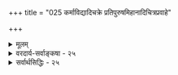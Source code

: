 +++
title = "025 कर्माविद्यादिचक्रे प्रतिपुरुषमिहानादिचित्रप्रवाहे"

+++
<details><summary>मूलम्</summary>

कर्माविद्यादिचक्रे प्रतिपुरुषमिहानादिचित्रप्रवाहे तत्तत्काले विपक्तिर्भवति हि विविधा सर्वसिद्धान्तसिद्धा ।  
तल्लब्धस्वावकाशप्रथमगुरुकृपागृह्यमाणः कदाचित् मुक्तैश्वर्यान्तसम्पन्निधिरपि भविता कश्चिदित्थं विपश्चित् ॥ २५ ॥
</details>

<details><summary>वरदार्य-सर्वाङ्कषा - २५</summary>

एवमत्यन्तावश्यकरूपविशिष्टजीवस्वरूपविचारं परिसमाप्य, अनन्तानन्तकर्मचत्रपतितस्यास्य मुमुक्षासंभावना वा कथम्? साधनाद्यनुष्ठानं वा निरन्तरायं कथं संभवति ? कथं मुक्तेस्संभवः ? इत्याद्याशङ्कानां समाधानमाह - कर्माविद्यादीत्यादिना । आदिपदेन वासनाया ग्रहणम् । सर्वस्यापि मूलम् अविद्या । ततः कर्म । ततो वासना । एवं त्रयाणाम् परस्परकार्यकारणभावापन्नानां सदानुवर्तमानानां चक्रवद्भणात् चक्रेति चक्रत्वेन रूपणम् । अत्र रागद्वेषयोर्योजनयापि चक्ररूपणं शक्यम् । 'तं विद्याकर्मणी समन्वारभेते पूर्वप्रज्ञा च ' (बृ.6-4-2 ) इति श्रुतिः । अत्र 'तम्' इति पूर्वप्रसक्तः शरीरादुत्क्रान्तः जीवः उच्यते । एवमुत्क्रामन्तं जीवं विद्याकर्मणी **समन्वारभेते** = समनुवर्तेते, एवं पूर्वप्रज्ञा **च** = वासना च समनुवर्तते । तत्तज्जन्मनि क्रियमाणसाधनाफलभूते विद्याकर्मणी । अनन्तानन्तजन्मकृतविद्याकर्मफलभूता वासना । 'हन्त त इदं प्रवक्ष्यामि गुह्यं ब्रह्म सनातनम् । यथा च मरणं प्राप्य आत्मा भवति गौतम । योनिमन्ये प्रपद्यन्ते शरीरत्वाय देहिनः । स्थाणुमन्येऽनुसंयन्ति यथाकर्म यथाश्रुतम् ॥' (कठ. 2-5-6,7) इत्यत्रापि जन्मान्तररचना कर्मज्ञानाधीनेत्युक्तम् । **श्रुतम्** = ज्ञानम् । अत्र ' स्थाणु' पदस्यार्थो कियान् दुरवगम इति न ज्ञातुं प्रभवन्ति भौतिकप्रज्ञाः ॥ 

[[209]] 

तल्लब्धस्वावकाशप्रथमगुरुकृपागृह्यमाणः कदाचित् 

मुक्तैश्वर्यान्तसंपन्निधिरपि भविता कश्चिदित्थं विपश्चित् ॥25॥ 

I 

 

ननु श्रुतौ 'विद्याकर्मणी' इति स्थितेऽत्र 'अविद्या कर्म' इत्युक्तिः कथमिति चेत्, ज्ञानार्थकाद्विदधातोर्निष्पन्नो विद्याशब्दः ज्ञानसामान्यवाची । कर्म च पुण्यपापरूपम् । ज्ञानं यद्यत्पूर्वं संपादितं विपरीतमविपरीतं वा; कर्म च **यद्यत्कृतम्** = सुकृतं दुष्कृतं वा; **पूर्वप्रज्ञा** = वासना च **तम्** = उत्क्रामन्तं जीवम् **अन्वारभेते** = अनुवर्तेते । विद्या इति सामान्यशब्दः विशेषे पर्यवस्यतीत्यभिप्रायेण श्लोके 'अविद्या'शब्दः । ब्रह्मविद्याव्यतिरिक्ता हि विद्या अविद्यैव । अविद्या विद्याशब्देन कथमुच्येत ? न ह्यघटशब्दो घटं ब्रूयादिति चेत्, अनभिज्ञो हि भवान्, भ्रमप्रमादसंशयादयोऽपि ज्ञानप्रभेदा एवेति । गुणशब्दस्य प्रायः सद्गुणे प्रयोगेऽपि दुर्गुणसाधारणः खलु स शब्दः । तद्वद्विद्याशब्दोऽपि । अतोऽत्र विद्यापदेन न ब्रह्मविद्याभिधीयते, ब्रह्मविद्यायाः जन्मान्तरारंभकत्वाभावात् । अतः ब्रह्मविद्याव्यतिरिक्ता विद्यैव विविक्षिता । अत एव श्रुतौ ‘श्रुतम्’ इत्युक्तम्। ' नायमात्मा प्रवचनेन लभ्यो न मेधया न बहुना श्रुतेन ।' (कठ. 1-2-23, मु.3-2-3) इत्यादौ **श्रुतशब्दवाच्यस्योपदेशजन्यज्ञानस्य** = परोक्षरूपस्य ख्यातिलाभपूजाहेतोः निन्दा श्रूयते । तद्दृष्ट्या श्लोके ‘अविद्या’पदमुक्तम् ॥ ‘एतद्ज्ञानमिति प्रोक्तमज्ञानं यदतोऽन्यथा' (गी. 13-11) इत्याद्यपि द्रष्टव्यम् । अथवा ब्रह्मविद्यापि विद्याशब्दार्थान्तर्गता स्यात् । न ह्येकस्मिन् जन्मनि ब्रह्मविद्यायास्सिद्धि संभाव्यते । ‘अनेकजन्मसंसिद्धः’ (गी. 6-45) 'बहूनां जन्मनामन्ते' (गी. 7-19) इत्यादिदर्शनात् । एवं वासनापदमपि सदसद्वासनापरं वा । यत्पूर्वं कृतं तत्सर्वमनुवर्तेतैव । ' तत्र तं बुद्धिसंयोगं लभते पौर्वदैहिकम्। पूर्वाभ्यासेन तेनैव हियते ह्यवशोऽपि सः ॥ ' ( गी. 6-43 ) इति हि गीयते । अतश्च ब्रह्मविद्याया ग्रहणेऽपि न दोषः । न च ' तस्माल्लोकात् पुनरेत्यस्मै लोकाय कर्मणे' ॥ इति (बृ. 6-4-6 ) पुनरावृत्तिश्रवणात् कथं ब्रह्मविद्याया ग्रहणमिति चेत्, सर्वत्रापूर्णदर्शी त्वम् । तस्मिन्नेव वाक्य उपरि ' इति नु कामयमानः' (बृ.6-4-6 ) इति अदग्धकामानां पुनरावृत्तिमुक्त्वा, 'अथाकामयमानः' इति ब्रह्मविदां गतिरप्युच्यते । अतो विद्यापदं सर्वविद्यापरमेव । तर्ह्राचार्यैः कथमविद्यापदमत्रोक्तमिति चेत्, प्रकृते मुमुक्षोत्पत्तेः पूर्वस्थितेरेव कथनात् तत्पदं प्रयुक्तम् । वस्तुतस्त्वपुनरावृत्तिविषये महद्रहस्यं वर्तते, यथा जना मन्यन्ते, न तथेति तु तथ्यम् ॥ 

यथा- 

तत्त्वदानीं वक्तुमर्हं न, यतः पूर्ववासनाः । पीडयन्त्यखिलान् पुंसः समये वक्ष्यते रहः । 

**इह** = =अस्मिन् संसारे एतादृशाविद्याकर्मवासनाख्ये चक्रे **प्रतिपुरुषम्** = तत्तत्पुरुषभेदेन अनादिचित्र- **प्रवाहे** = अनादिकालादेव विचित्रप्रवाहरूपे सति **तत्तत्काले** = तत्तत्कालानुगुणम् **विविधा** = अनेकप्रकारा **त्रिपक्तिः** = परिपाकविशेषः सर्वसिद्धान्तसिद्धा हि **भवति** = सर्वैरपि सैद्धान्तिकैः अङ्गीकृतैव हि । आत्मनः शरीरातिरिक्तत्वसाधनेनैव पुनर्जन्म सिद्धम् । पुनर्जन्मवादिनां कर्मपरिपाकवादोऽप्यवर्जनीयः किल । अस्तु कर्मपरिपाकः बहुविधः । प्रकृते किमायातं तेन ? इत्यत्रोच्यते - तल्लब्धेत्यादि । **तेन** = विचित्रकर्मप्रवाहमध्यागतसुकृतलेशपरिपाकवशेन **लब्धः** = प्राप्तः स्वस्याः अवकाशः, प्रथमगुरुकृपा अत्र स्वशब्दार्थः । प्रथमः 

 

[[210]] 

**गुरुः** =जगतः आदिगुरुः स एव भगवान्, अज्ञाननिरासकत्वात्, तादृश्या कृपया **गृह्यमाणः** =अनुगृह्यमाणः, कृपाविषयीक्रियमाणः ‘यमेवैष वृणुते तेन लभ्यः' (कठ. 1-2-33, मुं.3-2-3) इति श्रुतिः अत्र प्रमाणम् । कदाचित् कश्चित् विपश्चित् विवेकी, **इत्थम्** = लोके प्रत्यक्षतो दृश्यमानेन प्रकारेण मुक्तैश्वर्यान्तसंपन्निधिरपि **भविता** = मुक्तस्य यत् **ऐश्वर्यम्** = ' स स्वराड्भवति' (छां. 7-25-2 ) इतिश्रुतिसिद्धं स्वातन्त्र्यादिकम् तत्पर्यन्ता या संपत् तस्याः निधिरिव **निधिः** = आश्रयः भविता, लुट्, अचिरादेव भवेदित्यर्थः । इदं सर्वं सर्वैरपि लोके दृश्यत एवेत्येतदर्थम् ' इत्थम्' इत्युक्तिः । ‘कदाचित्’ ‘कश्चित्’ ‘विपश्चित्' इत्यादयश्शब्दाः मोक्षाधिकारिणां दौर्लभ्यं सूचयन्ति । अथापि दृश्यते किल लोके कोटिष्वेको वा मुमुक्षुः । अत एवोक्तं भगवता 'मनुष्याणां सहस्रेषु कश्चिद्यतति सिद्धये । यततामपि सिद्धानां कश्चिन्मां वेत्ति तत्त्वतः ॥' (गी. 7- 3 ) इति । व्याख्यातं च भगवता 'कश्चिदेव यतते । तेष्वपि कश्चिदेव सामान्यतः सिद्धो भवति । तेष्वपि कश्चिदेव तत्त्वतः सिद्धो भवति' इति । 'कश्चित् मां तत्त्वतो वेत्ति' इति कथनात्, बहवः न तत्त्वतो विदन्ति इति लाभात्, 'ज्ञानिष्वपि न सर्वे पूर्णज्ञानिनः' इति लाभाच्च भगवद्रामानुजैरेवैवं वाक्यत्रयरूपमिदं व्याख्यातम् । अधिकं तात्पर्यचन्द्रिकायाम् । अतो ज्ञानिनां वचनेष्वपि वैविध्यमनिवार्यम् ॥ 

ननु तर्हि किं ज्ञानिनोऽपि नानाविधाः ? संशयः कः ? दृश्यते च किल प्रत्यक्षमेव सैद्धान्तिकानां महतामपि मतिभेदाः परस्परमत्यन्तविरुद्धाः । पश्यामश्च ब्रह्मसूत्रेष्वपि बादरि - औडुलोमिआश्मरथ्यकाशकृत्स्न-जैमिन्यादीनां महर्षीणां मतभेदान् । तर्हि का गतिः जिज्ञासूनाम् ? समीचीनः प्रश्नः । यदि त्वमार्तस्सत्यम् - शृणु सावधानम्- 

ऋषयस्तु महात्मानस्त्वधिकार्यादिभेदतः । पक्षान्नानाविधानाहुरध्यात्मं गहनं किल ॥ 

अन्धाभिमानं सङ्केतं जाड्यं पूर्वग्रहादिकम् । सन्त्यज्य शरणं गच्छेन्मुमुक्षुः सुहृदं सताम् ॥ 

एवं तर्हि तत्तत्सिद्धान्तस्थापकाचार्या महात्मानोऽपि किमज्ञानिनः ? अथवा विप्रलंभकाः ? शान्तं 

पापम् ! बालिशानामयं प्रश्नः । केनोक्तं तथा? परं तु - 

कस्मिन् प्रकरणे कस्मै केन प्रोक्तं कदा कुतः ? सर्वमेतदनादृत्य शब्दः स्वार्थं कथं वदेत् ? । तत्रापि तर्काद्दूरेऽस्मिन् तथात्यन्तमलौकिके । तपसैवाधिगम्येऽर्थे शब्दों मौनमिवाश्रितः ॥ तर्को न मानं कस्यापि मानानुग्राहको हि सः । स्वतोऽप्रतिष्ठितस्तस्मान्नातिभारं क्षमेत सः ॥ सर्वं भारं क्षमो वोढुं भगवान् वर्तते किल । तस्मिन्निक्षिप भारं स्वं सर्वं ते संविधास्यति ॥ आचार्याणां हि सर्वेषामैकरस्यं तु दृश्यते । भगवद्भक्तिविषये भक्तिस्सर्वं विधास्यति । सर्वमन्यत्परित्यज्य सत्यान्वेषणनिष्ठया । पूर्वग्रहादीन् संत्यज्य साक्षीकृत्य च हृच्छयम् ॥ सत्यैकचित्तस्सततं कुरु तीव्रं दृढं तपः । मनसश्चेन्द्रियाणां च यैकाग्र्यं परमं तपः ॥ 

। सत्येन तपसा लभ्यं सत्यं नान्येन हेतुना । सत्ये निक्षिप्य भारं स्वं सत्यमन्वेषय द्रुतम् ॥ 'महता पुण्यपण्येन क्रीतेयं कायनौस्त्वया । गन्तुं दुःखोदधेः पारं त्वर यावन्न भिद्यते ॥ ' 

[[211]] 

 

ननु ! अविद्या-कर्म-वासनानां चक्रवद्भमणेन कथमेतच्चक्राद्विमुक्तिः । एकैकस्मिन्नपि जन्मनि बहुजन्मोपयोगिकर्मणामनन्तानां संभवेन, एवं सञ्चितैः कर्मभिः जन्मपरंपरैव पुनः पुनर्वर्धेत किलेति चेत्, सत्यम् । शृणु परमभागवतानां वचनमेतत् - 'मा भीर्मन्दमनः ! विचिन्त्य बहुधा यामीश्वरं यातनाः नामी नः प्रभवन्ति पापरिपवः स्वामी ननु श्रीधरः । आलस्यं व्यपनीय भक्तिसुलभं ध्यायस्व नारायणं लोकस्य व्यसनापनोदनकरो दासस्य किं न क्षमः ॥' (मु.मा.) इति ॥ 

अयि भो मुमुक्षो! अस्तु भवदीयं पुराणम् ! 'सञ्चितं कर्म' इति किम् ? विव्रियताम् । किमयं प्रश्नः ? तत्पदमेव स्वार्थं वक्तुमलम् - 'पूर्वपूर्वजन्मसु कृतानि अदत्तफलानि पुण्यपापानि 'सञ्चितं कर्म ' प्रोच्यन्त इति ॥ कथमिदं संभवि ? पूर्वजन्मन एवाभावात्, पूर्वपूर्वजन्मसु कृतानि पुण्यपापानि कथंतरां भवेयुः ? जीवानां जन्मपरंपरासु मानवं जन्मैवान्तिमं जन्मेति तत्तत्त्वविदो वदन्ति । मानवजन्मनः पूर्व पशुपक्ष्यादिरूपाणि जन्मानि भवन्ति । तेषु च पुण्यपापप्रसक्तिरेव नास्ति । मानवजन्मनोऽनन्तराणि तु जन्मानि पुण्यफलानि देवयोनिरूपाणि । एतेष्वपि नास्ति पुनः पुण्यपापप्रसक्तिः । शास्त्रं सर्वं मनुष्याधिकारं किल । ‘मनुष्याधिकारत्वात्’ (ब्र.सू.1-3-24 ) इति भवद्भिरेवोक्तम् । अतश्च मानवानां पूर्वजन्मप्रसक्त्यभावात् सञ्चितं कर्म नास्त्येव । 

एवमपि यदि यः कश्चित् ' नराणां न सन्ति पूर्वोत्तरजन्मानि अस्मदागमे अनुक्ते' रिति आग्रही भवेत्, तं प्रति वदामः अकथने कारणमन्यत्स्यात् । तावन्मात्रेण वस्तु न सिद्ध्येत् । यदि पूर्वजन्म न स्यात् तदा मानवेष्वेव परिदृश्यमानं तारतम्यादिकमहेतुकं स्यात् ॥ 

किञ्च एतज्जन्मकृतानां पुण्यपापानां गतिः केति चिन्तनीयम् । तेषां स्वर्गनरकरूपं फलमुक्तमेव तत्रैवेति चेत्, कर्मसाध्यानि तानि फलानि नित्यानि कथं स्युः ? 'क्षीणे पुण्ये मर्त्यलोकं विशन्ति' इत्यनिवार्यमेव खलु । किञ्च पुण्यपापानि किल नानाविधानि, तरतमभावापन्नानि च । अत एव तत्फलान्यपि गुणतः कालतः देशतश्च तरतमभावापन्नान्येव नूनं स्युः । अतस्तेषामवसाने पुनरावृत्तिरप्य निवार्या । वस्तुतः साधकस्य, लक्ष्यैकपरस्य, वर्तमानकालमात्रनिष्ठस्य, श्रद्धालोः पूर्वापरजन्मप्रश्न एव नोदेति । 'कर्मण्येवाधिकारस्ते' इत्येतत्तत्त्वं जानतामिदं सुगमम् । तावन्मात्रेणातृप्यन् स गीताचार्यः ‘मा कर्मफलहेतुर्भूः' इत्यपि पुनः किमुपादिशदित्यप्यालोचनीयम् । एतद्दृष्ट्यापि पूर्वजन्माकथनं युज्यते ॥ 

केचित्प्राहुस्तत्त्वदृष्ट्या रहस्यं नरजन्मनः । नरस्यैकस्य जन्मानि यावन्ति स्युः पुनः पुनः ॥ मिलित्वा तानि सर्वाण्यप्येकं जन्मैव कीर्त्यते । यतो मानवजन्मैव साधनार्थमुदीरितम् ॥ अत एव मुमुक्षापि तेषामेव हि संभवेत् । अतश्च मानवं जन्म त्वेकमेव भवेन्नृणाम् ॥ शक्यं यदीदं विज्ञातुं पर्याप्तं गाढचिन्तने । वैशिष्ट्यं च रहस्यं च ज्ञायेत नरजन्मनः ॥ ईश्वरे यदि चाश्वासः किं पूर्वजनिचिन्तया ! ईश्वरे यदि नाश्वासः किं पूर्वजनिचिन्तया ! ॥ 

अध्यात्मकक्ष्यायामुत्तममन्तिमं सोपानं हेतुफलचिन्तात्याग एव । एतद्दृष्ट्या क्वचिद्धर्मग्रन्थेषु पूर्वोत्तरजन्मप्रस्तावो नोपलभ्येत । तावन्मात्रेण तदभावो न निर्णेतुं शक्यः । यतः जिज्ञासोः बुद्धिजीविनो नरस्य श्रद्धा, विना कारणज्ञानं न दृढा भवितुमर्हति सहजत एव । दुरन्ता हेतुचिन्तैवानर्थावहा । 'कर्मण्येवाधिकारस्ते' 

 

[[212]] 

इत्युक्तावस्था तु नापक्रमतेरविवेकिनो भवितुमर्हति । 'प्रयोजनमनुद्दिश्य न मन्दोऽपि प्रवर्तते इति खलु प्रसिद्धो न्यायः । पारलौकिको दृढो विश्वास एव श्रद्धेत्युच्यते । अतोऽन्धश्रद्धा श्रद्धैव न भवतीति चेत्, तर्हि नामान्तरं तस्य दीयताम् ‘अन्धाभिमानम्' इति । अन्धाभिमाने श्रद्धाया असंभवादसहनायामेव पर्यवसानं स्यात् । विवेकपूर्विका तु श्रद्धा सहनामेव दद्यात् । विवेको नाम विज्ञानपूर्वकः सदसन्निर्णयः । कारणजिज्ञासैव विज्ञानस्य मूलम् । ‘कार्यकारणसिद्धौ ते प्रसन्ना बुद्धिरव्यथा' (रा. 4- 18-49) इति मर्यादापुरुषोत्तममधिकृत्य महार्षेर्विचनं विलोक्यताम् । अतश्च प्रमाणप्रश्नोऽन्यः, दुस्तर्कश्चान्यः । 'चिन्ताशेषदुरर्थदन्तुरवचःकन्थाशतग्रन्थिलाः सिद्धान्ता न समिन्धते' (यति स.61) इति तार्किकसिंहस्योक्तिः गाढं चिन्तनीया । 'विज्ञानेनात्मानं वेदयते' इति हि श्रुतिः । तथा च कर्तव्यनिर्णयोपयोगि विज्ञानमन्यत्; निर्णयानन्तरं कर्मकरणकालिकश्रद्धा चान्यैवेति सांकर्यं न युक्तमित्येव हितावहं नराणाम् ॥ 

ततश्च सञ्चितं कर्म भवेन्नृणां न संशयः । इतोऽपि यदि ते ज्ञेयम्, साधवस्सेव्यतां सदा ॥ साहाय्ये सृष्टिविज्ञानं स्यान्नूनं तत्त्वनिर्णये । प्रोक्ते हि ज्ञानविज्ञाने ब्राह्मणानां स्वभावजे ॥ तर्कातीतेषु तत्त्वेषु श्रुतयः शरणं मताः । अर्थः श्रुतीनां तपसा ज्ञेयाः दैवप्रसादतः ॥ 

सत्यसंप्रदायस्तु 'तं विद्याकर्मणी समन्वारभेते पूर्वप्रज्ञा च ' (बृ.6-4-2 ) इति पूर्वोत्तरजन्मनी प्रतिपादयति । ऐदम्पर्येणैतदर्थकप्रश्नस्य नचिकेतसा कृतस्योत्तररूपे वाक्ये - ' हन्त त इदं प्रवक्ष्यामि गुह्यं ब्रह्म सनातनम् । यथा च मरणं प्राप्य आत्मा भवति गौतम । योनिमन्ये प्रपद्यन्ते शरीरित्वाय देहिनः । स्थाणुमन्येऽनुसंयन्ति यथाकर्म यथाश्रुतम् ॥' (कठ. 2-5-6, 7 ) 'बहूनां जन्मनामन्ते' (गी. 7-9 ) 'अनेकजन्मसंसिद्धः' (गी.6-45) इत्यादौ च पुनर्जन्मप्रक्रिया स्पष्टं प्रत्यपादि । मनुस्मृतावन्तिमेऽध्याये कर्मविज्ञानं विस्तरेण वर्णितम् । उक्तकठवाक्ये 'स्थाणु' पदेऽतिगहनं कर्मरहस्यं सर्वमन्तर्हितम् ॥ 

सतां मुखात्तु श्रोतव्यं तद्रहस्यं नृजन्मनाम् । वृथा चर्चाः, कर्मतत्त्वं सत्यमित्यवधार्यताम् ॥ 

ननु मतान्तरेषु पुनर्जन्माप्रतिपादनात्, तन्मतस्थैरनङ्गीकारात् तेषु पूर्वजन्मकथाया अश्रवणाच कथमेकपक्षीयतया निर्णयो युक्तः ? न च तेषामागमा न प्रमाणानीति वाच्यम्, तैरपि तथैवास्मदागमविषयेऽप्रामाण्यारोपसंभवात् । अन्यतरनिर्णयेऽभिमानादृते विनिगमकादर्शनादिति चेत्; यथा वा केवलानुपलब्धिरभावे न प्रमाणम्, किन्तु योग्यानुपलब्धिरेव; तथैवाप्रसक्त्याऽप्रतिपादनसंभवेन, अप्रतिपादनमात्रेणाभावनिर्णयो न भवेदव । आर्षागमानामेव समग्रत्वं दृश्यते । इतरे त्वागमाः प्रायः देशकालकुलाद्युद्देशेनैव प्रवृत्ता इति तत्र तत्रैवाभिहितम् । अन्ततो व्याख्यातॄणां बुद्धिभेदस्य सर्वत्र दर्शनाच्च न सुलभो निर्णयः । मानवानां बुद्धिसुखदुःखसंस्कारादितारतम्यदर्शनेन, तन्मूलकानुभवानां प्रदर्शितानामप्यर्थनिर्णायकत्वासंभवात् । भारतीयागमानामपि तथात्वासंभवः कथं वारणीय इति चेत्, सत्यम् - 

यदि विप्रतिपत्तिः स्यान्नृणामनुभवे, तदा । विज्ञानेनैव निर्णेयोऽनुभवानां यथार्थता ॥ विज्ञानेऽपि विसंवादे तप एवोत्तरं तदा । विफलं न तपो जातु सात्त्विकं त्यागमूलकम् ॥ बृहत्यारण्यके प्रोक्ता दिव्या बह्वर्थगर्भिता । ब्रह्मज्ञानां कथारीतिरध्येया सावधानतः ॥ 

96. 

[[213]] 

[मुमुक्षोत्पत्तिप्रकारः] 

कृच्छ्रात् संवर्तकष्टाद्यपगमजनितस्थूलदेहस्य जन्तोः 

जाग्रत् स्वप्नः सुषुप्तिर्मरणमथ मृतेरर्धसंपदृशाः स्युः । सर्वं दुःखान्धकारस्थगितमिह सुखं त्वत्र खद्योतकल्पं 

 

त्यक्त्वा शुद्धाशयास्तन्निरवधिकसुखां निर्विविक्षन्ति मुक्तिम् ॥26॥ 

आर्तिः प्रामाणिकी स्याच्चेत् उत्तरं नैव दुर्लभम् । सृष्टेरयं तु नियमः न जातु विफलीभवेत् ॥ अत्रेदं परमं तत्त्वं ज्ञेयम्- 

आत्मा चिन्तामणिः प्रोक्तः सर्वं साधयितुं क्षमः । यद्यच्चिन्तयते गाढं तत्तद्रूपस्स नो भवेत् ॥ यद्धितं त्रिषु कालेषु त्रिषु लोकेषु सर्वथा । तादृशं चिन्तनं कार्यं नान्यथा तु कदाचन ॥ आर्षवाणिस्तु सर्वेषां सर्वकालेष्वपि ध्रुवम् । सर्वथाप्यावहेत् नूनं हितं सर्वशरीरिणाम् ॥ सनातना सैव वाणी सती सैव सदा हिता । सर्वेषामविशेषेण, सेव्यतां सज्जनैस्सदा ॥ २५ ॥
</details>

<details><summary>सर्वार्थसिद्धिः - २५</summary>

कर्माविद्यादिचक्रे प्रतिपुरुषमिहानादिचित्रप्रवाहे  
तत्तत्काले विपक्तिर्भवति हि विविधा सर्वसिद्धान्तसिद्धा ।  
तल्लब्धस्वावकाशप्रथमगुरुकृपागृह्यमाणः कदाचित्  
मुक्तैश्वर्यान्तसम्पन्निधिरपि भविता कश्चिदित्थं विपश्चित् ॥ २५ ॥  
  
यदि यथाकर्म फलप्रद ईश्वरः, कर्माणि चानन्तान्यपरिमितकालभोग्यानि, तदा प्रागिव पश्चादपि कथं मोक्षोपायादिसिद्धिरित्यत्राह - कर्मेति ॥ चित्रप्रवाहत्वानूक्तिः परिहारकाकुगर्भा । तत्तदित्यादिना कस्यचित्कर्मिणः प्रागलब्धप्रजापतिप्रभृतिपदनिदर्शनम् । विपक्तिः - कर्मणां सहकारिलाभः, फलविशेषोद्गतिर्वा । तथा च पातञ्जलम् - 'जात्यायुर्भोगा विपाका इति । चार्वाकव्यतिरिक्तास्सर्वे सामग्रीप्रवाहवैचित्र्यात्संसरतां मुक्तिहेतूपनिपातमिच्छन्ति । अतो नात्रानादिसंसारवादिना केनापि विमन्तव्यमित्यभिप्रायेण सर्वसिद्धान्तसिद्धत्वोक्तिः । तच्छब्देनानुकूलविपक्तिविशेषः परामृश्यते । स्वशब्दः कृपाविषयः । सम्पदिह विवेकवैराग्यादिरूपा । अपिस्संभावनार्थस्समुच्चयार्थो वा । इत्थमिति – प्रकृतिपुरुषादि - तत्त्वचिन्ताप्रकारेण । यद्वा हिरण्यगर्भादिविपाकवदित्यर्थः । ननु हिरण्यगर्भादिपदविपक्तिः स्वस्य प्रागसिद्धाऽपि पुरुषान्तरसिद्धजातीयेति चेत्; तत्त्वज्ञानवैराग्यादिसम्पदपि तथैव । दृष्टं चैतद् गुरुशिष्यक्रमे । आद्यमुक्तस्य ततः पूर्वमदृष्टजातीयेति चेन्न; आद्यमुक्तानिरुक्तेः । यद्यसौ पूर्वमुक्त एव, उक्तोत्तरमेतत् । अथ मुक्तेष्वादिः, स कथं त्वया विदितः? ततः पूर्वं मुक्ताभावादिति चेत्, तमपि कथं वेत्थ? अनादिमुक्तौ व्याघातादिति चेन्न; मुक्तप्रवाहे व्याघाताभावात् । न ह्यनादिमुक्तः कश्चिद्बध्यते, साध्यमोक्षो वा भवेत्, येन व्याघातस्स्यात्; किंतु, अनादिबद्धास्सर्वेऽपि लब्धोपायाः क्रमेण मुच्यन्ते । तत एव मोक्षशास्त्रप्रामाण्यं निर्बाधमिति ॥ २५ ॥ इति संसरतां प्रत्यापत्तिहेतुविशेषः ॥
</details>


